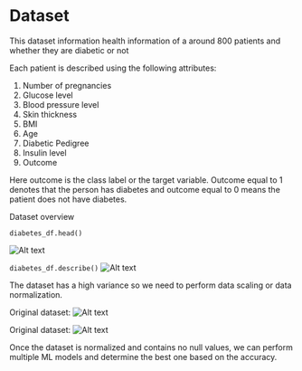 # Dataset
This dataset information health information of a around 800 patients and whether they are diabetic or not

Each patient is described using the following attributes:

1. Number of pregnancies
2. Glucose level
3. Blood pressure level
4. Skin thickness
5. BMI
6. Age
7. Diabetic Pedigree
8. Insulin level
9. Outcome

Here outcome is the class label or the target variable. Outcome equal to 1 denotes that the person has diabetes and outcome equal to 0 means the patient does not have diabetes.


Dataset overview

```diabetes_df.head()```

![Alt text](image.png)

```diabetes_df.describe()```
![Alt text](describe.png)


The dataset has a high variance so we need to perform data scaling or data normalization.

Original dataset:
![Alt text](images\before_norm.png)


Original dataset:
![Alt text](images\before_norm.png)


Once the dataset is normalized and contains no null values, we can perform multiple ML models and determine the best one based on the accuracy.